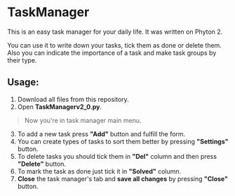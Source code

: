 # TaskManager
This is an easy task manager for your daily life. It was written on Phyton 2.

You can use it to write down your tasks, tick them as done or delete them. Also you can indicate the importance of a task and make task groups by their type.
## Usage:
1. Download all files from this repository. 
2. Open **TaskManagerv2_0.py**.
> Now you're in task manager main menu.
3. To add a new task press __"Add"__ button and fulfill the form.
4. You can create types of tasks to sort them better by pressing __"Settings"__ button.
5. To delete tasks you should tick them in __"Del"__ column and then press __"Delete"__ button.
6. To mark the task as done just tick it in __"Solved"__ column.
7. **Close** the task manager's tab and **save all changes** by pressing __"Close"__ button.
